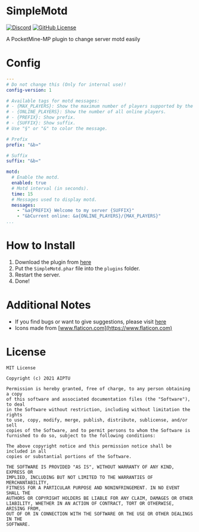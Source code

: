# SimpleMotd

[![Discord](https://img.shields.io/discord/830063409000087612?color=7389D8&label=discord)](https://discord.com/invite/EggNF9hvGv)
[![GitHub License](https://img.shields.io/github/license/AIPTU/SimpleMotd.svg)](https://github.com/AIPTU/SimpleMotd/blob/master/LICENSE)

A PocketMine-MP plugin to change server motd easily

# Config
```yaml
---
# Do not change this (Only for internal use)!
config-version: 1

# Available tags for motd messages:
# - {MAX_PLAYERS}: Show the maximum number of players supported by the server.
# - {ONLINE_PLAYERS}: Show the number of all online players.
# - {PREFIX}: Show prefix.
# - {SUFFIX}: Show suffix.
# Use "§" or "&" to color the message.

# Prefix
prefix: "&b»"

# Suffix
suffix: "&b«"

motd:
  # Enable the motd.
  enabled: true
  # Motd interval (in seconds).
  time: 15
  # Messages used to display motd.
  messages:
    - "&a{PREFIX} Welcome to my server {SUFFIX}"
    - "&bCurrent online: &a{ONLINE_PLAYERS}/{MAX_PLAYERS}"
...

```

# How to Install

1. Download the plugin from [here](https://poggit.pmmp.io/ci/AIPTU/SimpleMotd/SimpleMotd)
2. Put the `SimpleMotd.phar` file into the `plugins` folder.
3. Restart the server.
4. Done!

# Additional Notes

- If you find bugs or want to give suggestions, please visit [here](https://github.com/AIPTU/SimpleMotd/issues)
- Icons made from [www.flaticon.com](https://www.flaticon.com)

# License

```
MIT License

Copyright (c) 2021 AIPTU

Permission is hereby granted, free of charge, to any person obtaining a copy
of this software and associated documentation files (the "Software"), to deal
in the Software without restriction, including without limitation the rights
to use, copy, modify, merge, publish, distribute, sublicense, and/or sell
copies of the Software, and to permit persons to whom the Software is
furnished to do so, subject to the following conditions:

The above copyright notice and this permission notice shall be included in all
copies or substantial portions of the Software.

THE SOFTWARE IS PROVIDED "AS IS", WITHOUT WARRANTY OF ANY KIND, EXPRESS OR
IMPLIED, INCLUDING BUT NOT LIMITED TO THE WARRANTIES OF MERCHANTABILITY,
FITNESS FOR A PARTICULAR PURPOSE AND NONINFRINGEMENT. IN NO EVENT SHALL THE
AUTHORS OR COPYRIGHT HOLDERS BE LIABLE FOR ANY CLAIM, DAMAGES OR OTHER
LIABILITY, WHETHER IN AN ACTION OF CONTRACT, TORT OR OTHERWISE, ARISING FROM,
OUT OF OR IN CONNECTION WITH THE SOFTWARE OR THE USE OR OTHER DEALINGS IN THE
SOFTWARE.
```